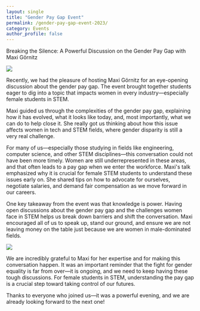 ```yaml
---
layout: single
title: "Gender Pay Gap Event"
permalink: /gender-pay-gap-event-2023/
category: Events
author_profile: false
---
```


Breaking the Silence: A Powerful Discussion on the Gender Pay Gap with Maxi Görnitz

![](/assets/images/content-2023/gender-pay-gap-event-1.jpg)

Recently, we had the pleasure of hosting Maxi Görnitz for an eye-opening discussion about the gender pay gap. The event brought together students eager to dig into a topic that impacts women in every industry—especially female students in STEM.

Maxi guided us through the complexities of the gender pay gap, explaining how it has evolved, what it looks like today, and, most importantly, what we can do to help close it. She really got us thinking about how this issue affects women in tech and STEM fields, where gender disparity is still a very real challenge.

For many of us—especially those studying in fields like engineering, computer science, and other STEM disciplines—this conversation could not have been more timely. Women are still underrepresented in these areas, and that often leads to a pay gap when we enter the workforce. Maxi's talk emphasized why it is crucial for female STEM students to understand these issues early on. She shared tips on how to advocate for ourselves, negotiate salaries, and demand fair compensation as we move forward in our careers.

One key takeaway from the event was that knowledge is power. Having open discussions about the gender pay gap and the challenges women face in STEM helps us break down barriers and shift the conversation. Maxi encouraged all of us to speak up, stand our ground, and ensure we are not leaving money on the table just because we are women in male-dominated fields.

![](/assets/images/content-2023/gender-pay-gap-event-2.jpg)

We are incredibly grateful to Maxi for her expertise and for making this conversation happen. It was an important reminder that the fight for gender equality is far from over—it is ongoing, and we need to keep having these tough discussions. For female students in STEM, understanding the pay gap is a crucial step toward taking control of our futures.

Thanks to everyone who joined us—it was a powerful evening, and we are already looking forward to the next one!